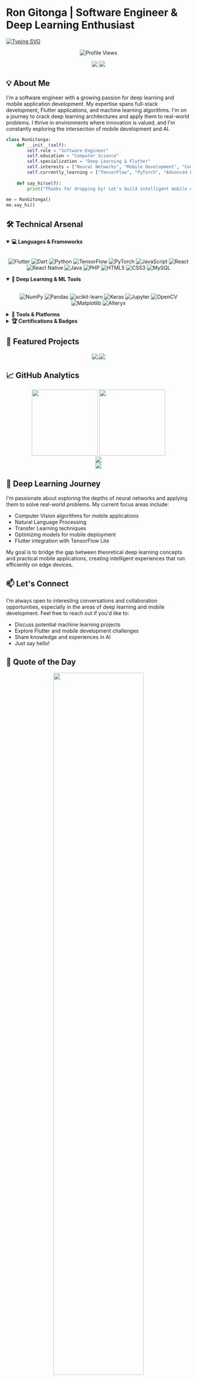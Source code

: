 # Ron Gitonga | Software Engineer & Deep Learning Enthusiast

[![Typing SVG](https://readme-typing-svg.demolab.com/?font=JetBrains+Mono&weight=800&size=28&duration=3000&pause=500&color=64FFDA&center=true&vCenter=true&width=600&lines=Software+Engineer;Deep+Learning+Enthusiast;Flutter+Developer;ML+Architecture+Explorer;Problem+Solver;Innovation+Driven)](https://git.io/typing-svg)

<div align="center">
  
  ![Profile Views](https://komarev.com/ghpvc/?username=Rontim&style=flat-square&color=64FFDA)
  
  <a href="https://www.linkedin.com/in/ron-gitonga"><img src="https://img.shields.io/badge/LinkedIn-0077B5?style=for-the-badge&logo=linkedin&logoColor=white" /></a>
  <a href="mailto:rongitonga@gmail.com"><img src="https://img.shields.io/badge/Email-D14836?style=for-the-badge&logo=gmail&logoColor=white" /></a>
  
</div>

## 💡 About Me

I'm a software engineer with a growing passion for deep learning and mobile application development. My expertise spans full-stack development, Flutter applications, and machine learning algorithms. I'm on a journey to crack deep learning architectures and apply them to real-world problems. I thrive in environments where innovation is valued, and I'm constantly exploring the intersection of mobile development and AI.

```python
class RonGitonga:
    def __init__(self):
        self.role = "Software Engineer"
        self.education = "Computer Science"
        self.specialization = "Deep Learning & Flutter"
        self.interests = ["Neural Networks", "Mobile Development", "Computer Vision"]
        self.currently_learning = ["TensorFlow", "PyTorch", "Advanced Flutter State Management"]
        
    def say_hi(self):
        print("Thanks for dropping by! Let's build intelligent mobile experiences together.")
        
me = RonGitonga()
me.say_hi()
```

## 🛠️ Technical Arsenal

<details open>
<summary><b>💻 Languages & Frameworks</b></summary>
<br>
<div align="center">

![Flutter](https://img.shields.io/badge/Flutter-02569B?style=for-the-badge&logo=flutter&logoColor=white)
![Dart](https://img.shields.io/badge/Dart-0175C2?style=for-the-badge&logo=dart&logoColor=white)
![Python](https://img.shields.io/badge/Python-3776AB?style=for-the-badge&logo=python&logoColor=white)
![TensorFlow](https://img.shields.io/badge/TensorFlow-FF6F00?style=for-the-badge&logo=tensorflow&logoColor=white)
![PyTorch](https://img.shields.io/badge/PyTorch-EE4C2C?style=for-the-badge&logo=pytorch&logoColor=white)
![JavaScript](https://img.shields.io/badge/JavaScript-323330?style=for-the-badge&logo=javascript&logoColor=F7DF1E)
![React](https://img.shields.io/badge/React-20232A?style=for-the-badge&logo=react&logoColor=61DAFB)
![React Native](https://img.shields.io/badge/React_Native-20232A?style=for-the-badge&logo=react&logoColor=61DAFB)
![Java](https://img.shields.io/badge/Java-ED8B00?style=for-the-badge&logo=openjdk&logoColor=white)
![PHP](https://img.shields.io/badge/PHP-777BB4?style=for-the-badge&logo=php&logoColor=white)
![HTML5](https://img.shields.io/badge/HTML5-E34F26?style=for-the-badge&logo=html5&logoColor=white)
![CSS3](https://img.shields.io/badge/CSS3-1572B6?style=for-the-badge&logo=css3&logoColor=white)
![MySQL](https://img.shields.io/badge/MySQL-00000F?style=for-the-badge&logo=mysql&logoColor=white)

</div>
</details>

<details open>
<summary><b>🧠 Deep Learning & ML Tools</b></summary>
<br>
<div align="center">

![NumPy](https://img.shields.io/badge/NumPy-013243?style=for-the-badge&logo=numpy&logoColor=white)
![Pandas](https://img.shields.io/badge/Pandas-150458?style=for-the-badge&logo=pandas&logoColor=white)
![scikit-learn](https://img.shields.io/badge/scikit--learn-F7931E?style=for-the-badge&logo=scikit-learn&logoColor=white)
![Keras](https://img.shields.io/badge/Keras-D00000?style=for-the-badge&logo=Keras&logoColor=white)
![Jupyter](https://img.shields.io/badge/Jupyter-F37626.svg?&style=for-the-badge&logo=Jupyter&logoColor=white)
![OpenCV](https://img.shields.io/badge/OpenCV-27338e?style=for-the-badge&logo=OpenCV&logoColor=white)
![Matplotlib](https://img.shields.io/badge/Matplotlib-11557c?style=for-the-badge&logo=matplotlib&logoColor=white)
![Alteryx](https://img.shields.io/badge/Alteryx-00B1E1?style=for-the-badge&logo=alteryx&logoColor=white)

</div>
</details>

<details>
<summary><b>🔧 Tools & Platforms</b></summary>
<br>
<div align="center">

![Git](https://img.shields.io/badge/Git-F05032?style=for-the-badge&logo=git&logoColor=white)
![VS Code](https://img.shields.io/badge/VS_Code-0078D4?style=for-the-badge&logo=visual%20studio%20code&logoColor=white)
![Azure](https://img.shields.io/badge/Azure-0089D6?style=for-the-badge&logo=microsoft-azure&logoColor=white)
![GitHub](https://img.shields.io/badge/GitHub-100000?style=for-the-badge&logo=github&logoColor=white)
![Linux](https://img.shields.io/badge/Linux-FCC624?style=for-the-badge&logo=linux&logoColor=black)
![Docker](https://img.shields.io/badge/Docker-2CA5E0?style=for-the-badge&logo=docker&logoColor=white)
![Android Studio](https://img.shields.io/badge/Android_Studio-3DDC84?style=for-the-badge&logo=android-studio&logoColor=white)
![GIMP](https://img.shields.io/badge/GIMP-5C5543?style=for-the-badge&logo=gimp&logoColor=white)
![Google Colab](https://img.shields.io/badge/Colab-F9AB00?style=for-the-badge&logo=googlecolab&color=525252)

</div>
</details>

<details>
<summary><b>🏆 Certifications & Badges</b></summary>
<br>
<div align="center">

<a href="https://www.credly.com/badges/5826ca06-2221-47ae-a467-9ea31400f94e/public_url">
    <img align="center" src="https://images.credly.com/size/110x110/images/be8fcaeb-c769-4858-b567-ffaaa73ce8cf/image.png" alt="Microsoft Certified: Azure Fundamentals" width="110" height="110"/>
</a>
<a href="https://www.credly.com/badges/b36a294f-cd5a-44f8-8af3-35daf24b7c82/public_url">
    <img align="center" src="https://images.credly.com/size/110x110/images/70b7f41e-7711-426d-8e87-e6a7b14d3790/image.png" alt="Machine Learning Foundation Micro-Credential" width="110" height="110"/>
</a>
<a href="https://www.credly.com/badges/b36a294f-cd5a-44f8-8af3-35daf24b7c82/public_url">
    <img align="center" src="https://images.credly.com/size/110x110/images/f952f075-87e6-4241-ba10-7d568ca7a3b7/image.png" alt="Alteryx Designer Core Micro-Credential: Data Transformation" width="110" height="110"/>
</a>
<a href="https://www.credly.com/badges/b36a294f-cd5a-44f8-8af3-35daf24b7c82/public_url">
    <img align="center" src="https://images.credly.com/size/340x340/images/14744318-8d6a-49c3-971d-6a4a0f524925/Certification_Designer_Core.png" alt="Alteryx Designer Core" width="110" height="110"/>
</a>
<a href="https://www.credly.com/badges/986f9eb4-b634-4d0c-8d6e-a19bf49a87a1/public_url">
    <img align="center" src="https://images.credly.com/size/110x110/images/e180e067-93e5-4262-b811-9d58414339a5/image.png" alt="Alteryx Designer Core Micro-Credential: Data Manipulation" width="110" height="110"/>
</a>

</div>
</details>

## 🚀 Featured Projects

<div align="center">
<a href="https://github.com/Rontim/project-name">
  <img align="center" src="https://github-readme-stats.vercel.app/api/pin/?username=Rontim&repo=project-name&theme=tokyonight&hide_border=true&bg_color=0D1117&title_color=64FFDA&icon_color=64FFDA&text_color=FFFFFF" />
</a>
<a href="https://github.com/Rontim/another-project">
  <img align="center" src="https://github-readme-stats.vercel.app/api/pin/?username=Rontim&repo=another-project&theme=tokyonight&hide_border=true&bg_color=0D1117&title_color=64FFDA&icon_color=64FFDA&text_color=FFFFFF" />
</a>
</div>

## 📈 GitHub Analytics

<div align="center">
  <img height="180em" src="https://github-readme-stats.vercel.app/api?username=Rontim&show_icons=true&theme=tokyonight&hide_border=true&bg_color=0D1117&title_color=64FFDA&icon_color=64FFDA&text_color=FFFFFF"/>
  <img height="180em" src="https://github-readme-stats.vercel.app/api/top-langs/?username=Rontim&layout=compact&theme=tokyonight&hide_border=true&bg_color=0D1117&title_color=64FFDA&text_color=FFFFFF"/>
</div>

<div align="center">
  <img src="https://github-readme-streak-stats.herokuapp.com/?user=Rontim&theme=tokyonight&hide_border=true&background=0D1117&stroke=64FFDA&ring=64FFDA&fire=64FFDA&currStreakNum=FFFFFF&sideNums=64FFDA&currStreakLabel=64FFDA&sideLabels=FFFFFF&dates=FFFFFF" />
</div>

<div align="center">
  <img src="https://github-profile-summary-cards.vercel.app/api/cards/profile-details?username=Rontim&theme=tokyonight" />
</div>

## 🧠 Deep Learning Journey

I'm passionate about exploring the depths of neural networks and applying them to solve real-world problems. My current focus areas include:

- Computer Vision algorithms for mobile applications
- Natural Language Processing 
- Transfer Learning techniques
- Optimizing models for mobile deployment
- Flutter integration with TensorFlow Lite

My goal is to bridge the gap between theoretical deep learning concepts and practical mobile applications, creating intelligent experiences that run efficiently on edge devices.

## 📫 Let's Connect

I'm always open to interesting conversations and collaboration opportunities, especially in the areas of deep learning and mobile development. Feel free to reach out if you'd like to:
- Discuss potential machine learning projects
- Explore Flutter and mobile development challenges
- Share knowledge and experiences in AI
- Just say hello!

## 💭 Quote of the Day

<div align="center">
  <img src="https://quotes-github-readme.vercel.app/api?type=horizontal&theme=tokyonight" width="70%" />
</div>

<div align="center">
  
  ⚡ "Machine intelligence is the last invention that humanity will ever need to make." ⚡
  
</div>
